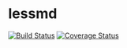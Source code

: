 # lessmd

[![Build Status](https://travis-ci.org/linuxenko/lessmd.svg?branch=master)](https://travis-ci.org/linuxenko/lessmd) [![Coverage Status](https://coveralls.io/repos/github/linuxenko/lessmd/badge.svg)](https://coveralls.io/github/linuxenko/lessmd)
